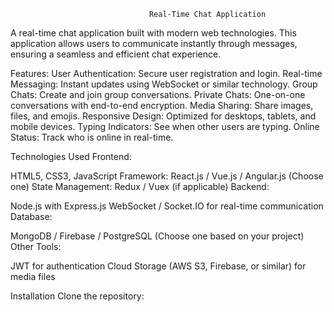                                   Real-Time Chat Application

A real-time chat application built with modern web technologies. This application allows users to communicate instantly through messages, ensuring a seamless and efficient chat experience.

Features:
User Authentication: Secure user registration and login.
Real-time Messaging: Instant updates using WebSocket or similar technology.
Group Chats: Create and join group conversations.
Private Chats: One-on-one conversations with end-to-end encryption.
Media Sharing: Share images, files, and emojis.
Responsive Design: Optimized for desktops, tablets, and mobile devices.
Typing Indicators: See when other users are typing.
Online Status: Track who is online in real-time.

Technologies Used
Frontend:

HTML5, CSS3, JavaScript
Framework: React.js / Vue.js / Angular.js (Choose one)
State Management: Redux / Vuex (if applicable)
Backend:

Node.js with Express.js
WebSocket / Socket.IO for real-time communication
Database:

MongoDB / Firebase / PostgreSQL (Choose one based on your project)
Other Tools:

JWT for authentication
Cloud Storage (AWS S3, Firebase, or similar) for media files

Installation
Clone the repository:
